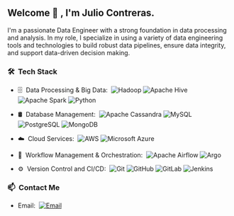 <h2> Welcome 👋 , I'm Julio Contreras.</h2>

I'm a passionate Data Engineer with a strong foundation in data processing and analysis. In my role, I specialize in using a variety of data engineering tools and technologies to build robust data pipelines, ensure data integrity, and support data-driven decision making.

<h3> 🛠 &nbsp;Tech Stack</h3>

- 🗄 &nbsp;Data Processing & Big Data:&nbsp;
  ![Hadoop](https://img.shields.io/badge/-Hadoop-black?style=flat-square&logo=Apache-Hadoop)
  ![Apache Hive](https://img.shields.io/badge/-Apache%20Hive-FDEE21?style=flat-square&logo=Apache-Hive&logoColor=black)
  ![Apache Spark](https://img.shields.io/badge/-Apache%20Spark-E25A1C?style=flat-square&logo=Apache-Spark&logoColor=white)
  ![Python](https://img.shields.io/badge/-Python-3776AB?style=flat-square&logo=Python&logoColor=white)

- 🛢 &nbsp;Database Management:&nbsp;
  ![Apache Cassandra](https://img.shields.io/badge/-Apache%20Cassandra-1287B1?style=flat-square&logo=Apache-Cassandra&logoColor=white)
  ![MySQL](https://img.shields.io/badge/-MySQL-4479A1?style=flat-square&logo=MySQL&logoColor=white)
  ![PostgreSQL](https://img.shields.io/badge/-PostgreSQL-336791?style=flat-square&logo=PostgreSQL&logoColor=white)
  ![MongoDB](https://img.shields.io/badge/-MongoDB-47A248?style=flat-square&logo=MongoDB&logoColor=white)

- ☁️ &nbsp;Cloud Services:&nbsp;
  ![AWS](https://img.shields.io/badge/-AWS-232F3E?style=flat-square&logo=Amazon-AWS&logoColor=white)
  ![Microsoft Azure](https://img.shields.io/badge/-Microsoft%20Azure-0089D6?style=flat-square&logo=Microsoft-Azure&logoColor=white)

- 🔄 &nbsp;Workflow Management & Orchestration:&nbsp;
  ![Apache Airflow](https://img.shields.io/badge/-Apache%20Airflow-017CEE?style=flat-square&logo=Apache-Airflow&logoColor=white)
  ![Argo](https://img.shields.io/badge/-Argo-7A9EBF?style=flat-square&logo=Argo&logoColor=white)

- ⚙️ &nbsp;Version Control and CI/CD:&nbsp;
  ![Git](https://img.shields.io/badge/-Git-F05032?style=flat-square&logo=Git&logoColor=white)
  ![GitHub](https://img.shields.io/badge/-GitHub-181717?style=flat-square&logo=GitHub&logoColor=white)
  ![GitLab](https://img.shields.io/badge/-GitLab-FCA121?style=flat-square&logo=GitLab&logoColor=white)
  ![Jenkins](https://img.shields.io/badge/-Jenkins-D24939?style=flat-square&logo=Jenkins&logoColor=white)

<h3> 📫 &nbsp;Contact Me</h3>

- Email:&nbsp;
  [![Email](https://img.shields.io/badge/-youremail%40domain.com-c14438?style=flat-square&logo=Gmail&logoColor=white)](mailto:julio.contreras0429@gmail.com.com)
